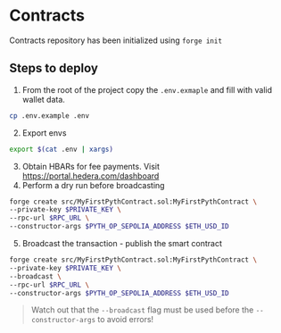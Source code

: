 # Contracts
Contracts repository has been initialized using `forge init`

## Steps to deploy
1. From the root of the project copy the `.env.exmaple` and fill with valid wallet data.
```bash
cp .env.example .env
```
2. Export envs
```bash
export $(cat .env | xargs) 
```
3. Obtain HBARs for fee payments. Visit https://portal.hedera.com/dashboard
4. Perform a dry run before broadcasting
```bash 
forge create src/MyFirstPythContract.sol:MyFirstPythContract \
--private-key $PRIVATE_KEY \
--rpc-url $RPC_URL \
--constructor-args $PYTH_OP_SEPOLIA_ADDRESS $ETH_USD_ID
```
5. Broadcast the transaction - publish the smart contract
```bash 
forge create src/MyFirstPythContract.sol:MyFirstPythContract \
--private-key $PRIVATE_KEY \
--broadcast \
--rpc-url $RPC_URL \
--constructor-args $PYTH_OP_SEPOLIA_ADDRESS $ETH_USD_ID
```
> Watch out that the `--broadcast` flag must be used before the `--constructor-args` to avoid errors!